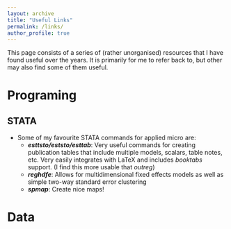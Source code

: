 ```yaml
---
layout: archive
title: "Useful Links"
permalink: /links/
author_profile: true
---
```



This page consists of a series of (rather unorganised) resources that I have found useful over the years.
It is primarily for me to refer back to, but other may also find some of them useful.

Programing
=========

## STATA
* Some of my favourite STATA commands for applied micro are:
    * **_esttsto/eststo/esttab_**: Very useful commands for creating publication tables that include multiple models, scalars, table notes, etc. Very easily integrates with LaTeX and includes _booktabs_ support. (I find this more usable that _outreg_)
    * **_reghdfe_**: Allows for multidimensional fixed effects models as well as simple two-way standard error clustering
    * **_spmap_**: Create nice maps!
    


Data
=====
